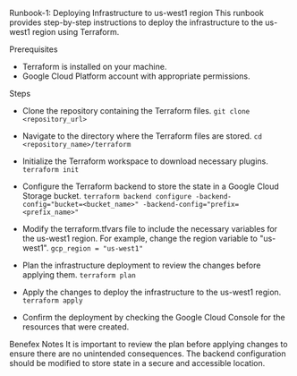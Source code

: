 Runbook-1: Deploying Infrastructure to us-west1 region
This runbook provides step-by-step instructions to deploy the infrastructure to the us-west1 region using Terraform.

Prerequisites
- Terraform is installed on your machine.
- Google Cloud Platform account with appropriate permissions.

Steps
- Clone the repository containing the Terraform files.
`git clone <repository_url>`

- Navigate to the directory where the Terraform files are stored.
`cd <repository_name>/terraform`

- Initialize the Terraform workspace to download necessary plugins.
`terraform init`

- Configure the Terraform backend to store the state in a Google Cloud Storage bucket.
`terraform backend configure -backend-config="bucket=<bucket_name>" -backend-config="prefix=<prefix_name>"`

- Modify the terraform.tfvars file to include the necessary variables for the us-west1 region. For example, change the region variable to "us-west1".
`gcp_region = "us-west1"`

- Plan the infrastructure deployment to review the changes before applying them.
`terraform plan`

- Apply the changes to deploy the infrastructure to the us-west1 region.
`terraform apply`

- Confirm the deployment by checking the Google Cloud Console for the resources that were created.

Benefex Notes
It is important to review the plan before applying changes to ensure there are no unintended consequences.
The backend configuration should be modified to store state in a secure and accessible location.